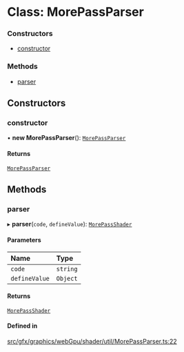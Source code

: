 # Class: MorePassParser

### Constructors

- [constructor](MorePassParser.md#constructor)

### Methods

- [parser](MorePassParser.md#parser)

## Constructors

### constructor

• **new MorePassParser**(): [`MorePassParser`](MorePassParser.md)

#### Returns

[`MorePassParser`](MorePassParser.md)

## Methods

### parser

▸ **parser**(`code`, `defineValue`): [`MorePassShader`](MorePassShader.md)

#### Parameters

| Name | Type |
| :------ | :------ |
| `code` | `string` |
| `defineValue` | `Object` |

#### Returns

[`MorePassShader`](MorePassShader.md)

#### Defined in

[src/gfx/graphics/webGpu/shader/util/MorePassParser.ts:22](https://github.com/Orillusion/orillusion/blob/main/src/gfx/graphics/webGpu/shader/util/MorePassParser.ts#L22)
